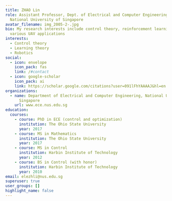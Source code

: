 ```yaml
---
title: ZHAO Lin
role: Assistant Professor, Dept. of Electrical and Computer Engineering,
  National University of Singapore
avatar_filename: img_2005-2-.jpg
bio: My research interests include control theory, reinforcement learning, and
  various UAV applications
interests:
  - Control theory
  - Learning theory
  - Robotics
social:
  - icon: envelope
    icon_pack: fas
    link: /#contact
  - icon: google-scholar
    icon_pack: ai
    link: https://scholar.google.com/citations?user=091lFhYAAAAJ&hl=en
organizations:
  - name: Department of Electrical and Computer Engineering, National University of
      Singapore
    url: www.ece.nus.edu.sg
education:
  courses:
    - course: PhD in ECE (control and optimization)
      institution: The Ohio State University
      year: 2017
    - course: MS in Mathematics
      institution: The Ohio State University
      year: 2017
    - course: MS in Control
      institution: Harbin Institute of Technology
      year: 2012
    - course: BS in Control (with honor)
      institution: Harbin Institute of Technology
      year: 2010
email: elezhli@nus.edu.sg
superuser: true
user_groups: []
highlight_name: false
---
```

